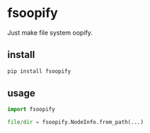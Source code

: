 # fsoopify

Just make file system oopify.

## install

``` cmd
pip install fsoopify
```

## usage

``` py
import fsoopify

file/dir = fsoopify.NodeInfo.from_path(...)
```
